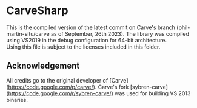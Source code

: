 CarveSharp
==========

This is the compiled version of the latest commit on Carve's branch (phil-martin-situ/carve as of September, 26th 2023). The library was compiled using VS2019 in the debug configuration for 64-bit architecture.  
Using this file is subject to the licenses included in this folder.

## Acknowledgement
All credits go to the original developer of [Carve] (https://code.google.com/p/carve/).
Carve's fork [sybren-carve] (https://code.google.com/r/sybren-carve/) was used for building VS 2013 binaries.